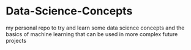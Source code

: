 # Data-Science-Concepts
my personal repo to try and learn some data science concepts and the basics of machine learning that can be used in more complex future projects
